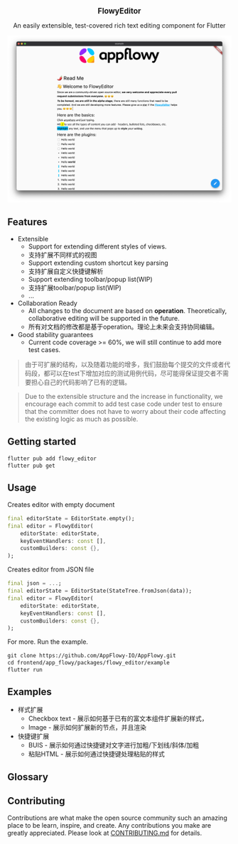 <!-- 
This README describes the package. If you publish this package to pub.dev,
this README's contents appear on the landing page for your package.

For information about how to write a good package README, see the guide for
[writing package pages](https://dart.dev/guides/libraries/writing-package-pages). 

For general information about developing packages, see the Dart guide for
[creating packages](https://dart.dev/guides/libraries/create-library-packages)
and the Flutter guide for
[developing packages and plugins](https://flutter.dev/developing-packages). 
-->

<center><big><b>FlowyEditor</b></big></center>

<p align="center">An easily extensible, test-covered rich text editing component for Flutter</p>

![](documentation/images/example.png)

## Features

* Extensible
    * Support for extending different styles of views.
    * 支持扩展不同样式的视图
    * Support extending custom shortcut key parsing
    * 支持扩展自定义快捷键解析
    * Support extending toolbar/popup list(WIP)
    * 支持扩展toolbar/popup list(WIP)
    * ...
* Collaboration Ready
    * All changes to the document are based on **operation**. Theoretically, collaborative editing will be supported in the future.
    * 所有对文档的修改都是基于operation。理论上未来会支持协同编辑。
* Good stability guarantees
    * Current code coverage >= 60%, we will still continue to add more test cases.

> 由于可扩展的结构，以及随着功能的增多，我们鼓励每个提交的文件或者代码段，都可以在test下增加对应的测试用例代码，尽可能得保证提交者不需要担心自己的代码影响了已有的逻辑。

> Due to the extensible structure and the increase in functionality, we encourage each commit to add test case code under test to ensure that the committer does not have to worry about their code affecting the existing logic as much as possible.


## Getting started

```shell
flutter pub add flowy_editor
flutter pub get
```

## Usage

Creates editor with empty document
```dart
final editorState = EditorState.empty();
final editor = FlowyEditor(
    editorState: editorState,
    keyEventHandlers: const [],
    customBuilders: const {},
);
```

Creates editor from JSON file
```dart
final json = ...;
final editorState = EditorState(StateTree.fromJson(data));
final editor = FlowyEditor(
    editorState: editorState,
    keyEventHandlers: const [],
    customBuilders: const {},
);
```

For more. Run the example.
```shell
git clone https://github.com/AppFlowy-IO/AppFlowy.git
cd frontend/app_flowy/packages/flowy_editor/example
flutter run
```

## Examples
* 样式扩展
    * Checkbox text - 展示如何基于已有的富文本组件扩展新的样式，
    * Image - 展示如何扩展新的节点，并且渲染
* 快捷键扩展
    * BUIS - 展示如何通过快捷键对文字进行加粗/下划线/斜体/加粗
    * 粘贴HTML - 展示如何通过快捷键处理粘贴的样式

## Glossary




## Contributing
Contributions are what make the open source community such an amazing place to be learn, inspire, and create. Any contributions you make are greatly appreciated. Please look at [CONTRIBUTING.md](documentation/contributing.md) for details.
